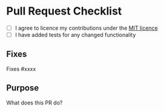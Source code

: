 # Pull Request Checklist

* [ ] I agree to licence my contributions under the [MIT licence](https://github.com/goshacodes/backstub/blob/master/LICENCE.md)
* [ ] I have added tests for any changed functionality

## Fixes

Fixes #xxxx

## Purpose

What does this PR do?
